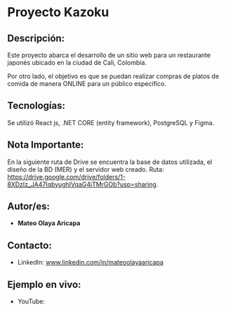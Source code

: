 # Proyecto Kazoku
## Descripción: 
Este proyecto abarca el desarrollo de un sitio web para un restaurante japonés ubicado en la ciudad de Cali, Colombia.

Por otro lado, el objetivo es que se puedan realizar compras de platos de comida de manera ONLINE para un público especifíco. 

## Tecnologías:
Se utilizó React js, .NET CORE (entity framework), PostgreSQL y Figma. 

## Nota Importante:
En la siguiente ruta de Drive se encuentra la base de datos utilizada, el diseño de la BD (MER) y el servidor web creado.
Ruta: https://drive.google.com/drive/folders/1-8XDzlz_JA47IqbyughlVqaG4jTMrGOb?usp=sharing.

## Autor/es:
* **Mateo Olaya Aricapa**

## Contacto:
* LinkedIn: www.linkedin.com/in/mateoolayaaricapa

## Ejemplo en vivo:
* YouTube: 


